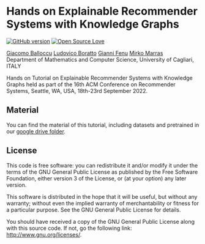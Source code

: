 # Hands on Explainable Recommender Systems with Knowledge Graphs
[![GitHub version](https://badge.fury.io/gh/boennemann%2Fbadges.svg)](http://badge.fury.io/gh/boennemann%2Fbadges)
[![Open Source Love](https://badges.frapsoft.com/os/gpl/gpl.svg?v=102)](https://github.com/ellerbrock/open-source-badge/)

[Giacomo Balloccu](https://scholar.google.com/citations?user=SKF5qv8AAAAJ)
[Ludovico Boratto](https://scholar.google.com/citations?user=1unjC10AAAAJ)
[Gianni Fenu](https://scholar.google.com/citations?user=riCjuhkAAAAJ)
[Mirko Marras](https://scholar.google.com/citations?user=JZhqKBIAAAAJ)
<br/>Department of Mathematics and Computer Science, University of Cagliari, ITALY

Hands on Tutorial on Explainable Recommender Systems with Knowledge Graphs held as part of the 16th ACM Conference on 
Recommender Systems, Seattle, WA, USA, 18th-23rd September 2022. 

## Material
You can find the material of this tutorial, including datasets and pretrained in our [google drive folder](https://drive.google.com/drive/folders/1r2Mj7gMZn8lhsoXMekqmJuGbzqu9YOoh?usp=sharing).

## License
This code is free software: you can redistribute it and/or modify it under the terms of the GNU General Public License as published by the Free Software Foundation, either version 3 of the License, or (at your option) any later version.

This software is distributed in the hope that it will be useful, but without any warranty; without even the implied warranty of merchantability or fitness for a particular purpose. See the GNU General Public License for details.

You should have received a copy of the GNU General Public License along with this source code. If not, go the following link: http://www.gnu.org/licenses/.


